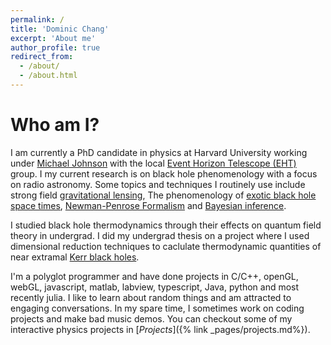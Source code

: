 ```yaml
---
permalink: /
title: 'Dominic Chang'
excerpt: 'About me'
author_profile: true
redirect_from:
  - /about/
  - /about.html
---
```


# Who am I?

I am currently a PhD candidate in physics at Harvard University working under [Michael Johnson](https://www.scintillatingastronomy.com/) with the local [Event Horizon Telescope (EHT)](https://eventhorizontelescope.org/) group. 
I my current research is on black hole phenomenology with a focus on radio astronomy. 
Some topics and techniques I routinely use include strong field [gravitational lensing](https://en.wikipedia.org/wiki/Gravitational_lens), The phenomenology of [exotic black hole space times](https://ui.adsabs.harvard.edu/abs/1972ApJ...178..347B/abstract), [Newman-Penrose Formalism](https://en.wikipedia.org/wiki/Newman%E2%80%93Penrose_formalism) and [Bayesian inference](https://en.wikipedia.org/wiki/Bayesian_inference). 

I studied black hole thermodynamics through their effects on quantum field theory in undergrad. 
I did my undergrad thesis on a project where I used dimensional reduction techniques to caclulate thermodynamic quantities of near extramal [Kerr black holes](https://en.wikipedia.org/wiki/Kerr_metric).

I'm a polyglot programmer and have done projects in C/C++, openGL, webGL, javascript, matlab, labview, typescript, Java, python and most recently julia. 
I like to learn about random things and am attracted to engaging conversations. In my spare time, I sometimes work on coding projects and make bad music demos. You can checkout some of my interactive physics projects in [*Projects*]({% link _pages/projects.md%}).
